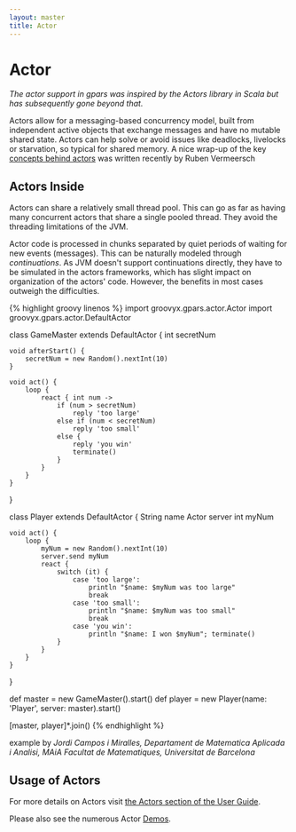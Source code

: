 ```yaml
---
layout: master
title: Actor
---
```


# Actor

_The actor support in gpars was inspired by the Actors library in Scala but
has subsequently gone beyond that._

Actors allow for a messaging-based concurrency model, built from independent active objects that exchange
messages and have no mutable shared state. Actors can help solve or avoid issues like deadlocks, livelocks
or starvation, so typical for shared memory.  A nice wrap-up of the key
[concepts behind actors](http://ruben.savanne.be/articles/concurrency-in-erlang-scala) was written recently
by Ruben Vermeersch

## Actors Inside

Actors can share a relatively small thread pool. This can go as far as having
many concurrent actors that share a single pooled thread. They avoid the
threading limitations of the JVM.

Actor code is processed in chunks separated by quiet periods of waiting for
new events (messages). This can be naturally modeled through _continuations_.
As JVM doesn't support continuations directly, they have to be simulated in
the actors frameworks, which has slight impact on organization of the actors'
code. However, the benefits in most cases outweigh the difficulties.

{% highlight groovy linenos %}
import groovyx.gpars.actor.Actor
import groovyx.gpars.actor.DefaultActor

class GameMaster extends DefaultActor {
    int secretNum

    void afterStart() {
        secretNum = new Random().nextInt(10)
    }

    void act() {
        loop {
            react { int num ->
                if (num > secretNum)
                    reply 'too large'
                else if (num < secretNum)
                    reply 'too small'
                else {
                    reply 'you win'
                    terminate()
                }
            }
        }
    }
}

class Player extends DefaultActor {
    String name
    Actor server
    int myNum

    void act() {
        loop {
            myNum = new Random().nextInt(10)
            server.send myNum
            react {
                switch (it) {
                    case 'too large':
                        println "$name: $myNum was too large"
                        break
                    case 'too small':
                        println "$name: $myNum was too small"
                        break
                    case 'you win':
                        println "$name: I won $myNum"; terminate()
                }
            }
        }
    }
}

def master = new GameMaster().start()
def player = new Player(name: 'Player', server: master).start()

[master, player]*.join()
{% endhighlight %}

example by _Jordi Campos i Miralles, Departament de Matematica Aplicada i
Analisi, MAiA Facultat de Matematiques, Universitat de Barcelona_

## Usage of Actors

For more details on Actors visit [the Actors section of the User
Guide](http://gpars.org/guide/guide/actors.html).

Please also see the numerous Actor [Demos](Demos).
